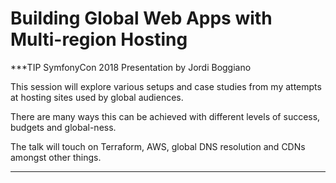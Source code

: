 # Building Global Web Apps with Multi-region Hosting

***TIP
SymfonyCon 2018 Presentation by Jordi Boggiano

This session will explore various setups and case studies from my attempts at hosting sites used by global audiences.

There are many ways this can be achieved with different levels of success, budgets and global-ness.

The talk will touch on Terraform, AWS, global DNS resolution and CDNs amongst other things.
***